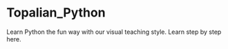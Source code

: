 # Topalian_Python
Learn Python the fun way with our visual teaching style. Learn step by step here.

